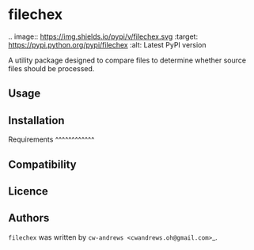 filechex
========

.. image:: https://img.shields.io/pypi/v/filechex.svg
    :target: https://pypi.python.org/pypi/filechex
    :alt: Latest PyPI version

A utility package designed to compare files to determine whether source files should be processed.

Usage
-----

Installation
------------

Requirements
^^^^^^^^^^^^

Compatibility
-------------

Licence
-------

Authors
-------

`filechex` was written by `cw-andrews <cwandrews.oh@gmail.com>`_.
